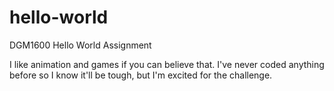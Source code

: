 # hello-world
DGM1600 Hello World Assignment

I like animation and games if you can believe that. I've never coded anything before so I know it'll be tough,
but I'm excited for the challenge. 

